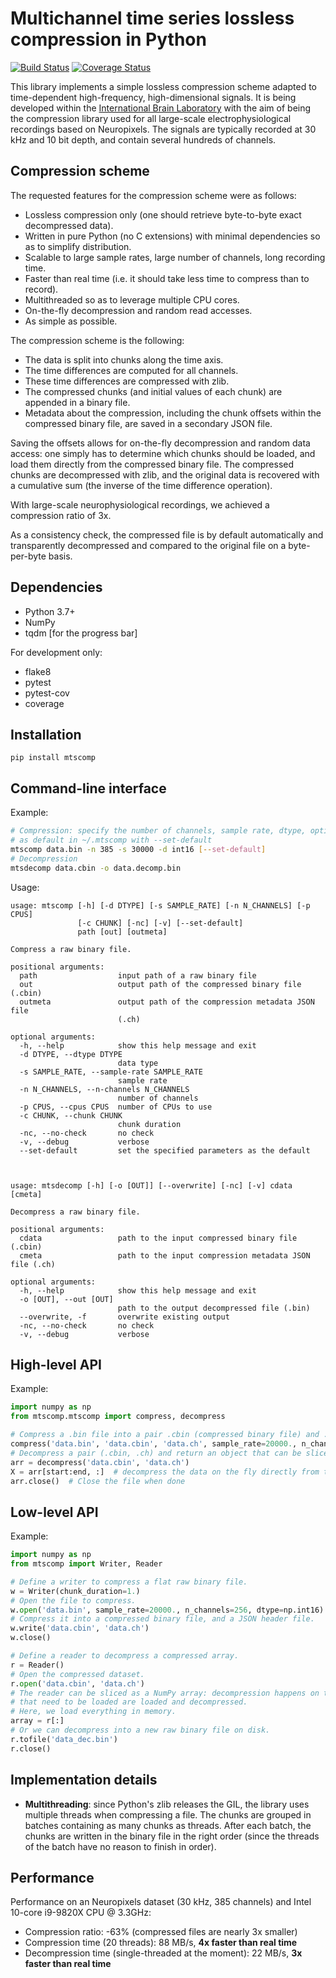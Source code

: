 # Multichannel time series lossless compression in Python

[![Build Status](https://travis-ci.org/int-brain-lab/mtscomp.svg?branch=master)](https://travis-ci.org/int-brain-lab/mtscomp)
[![Coverage Status](https://codecov.io/gh/int-brain-lab/mtscomp/branch/master/graph/badge.svg)](https://codecov.io/gh/int-brain-lab/mtscomp)

This library implements a simple lossless compression scheme adapted to time-dependent high-frequency, high-dimensional signals. It is being developed within the [International Brain Laboratory](https://www.internationalbrainlab.com/) with the aim of being the compression library used for all large-scale electrophysiological recordings based on Neuropixels. The signals are typically recorded at 30 kHz and 10 bit depth, and contain several hundreds of channels.


## Compression scheme

The requested features for the compression scheme were as follows:

* Lossless compression only (one should retrieve byte-to-byte exact decompressed data).
* Written in pure Python (no C extensions) with minimal dependencies so as to simplify distribution.
* Scalable to large sample rates, large number of channels, long recording time.
* Faster than real time (i.e. it should take less time to compress than to record).
* Multithreaded so as to leverage multiple CPU cores.
* On-the-fly decompression and random read accesses.
* As simple as possible.

The compression scheme is the following:

* The data is split into chunks along the time axis.
* The time differences are computed for all channels.
* These time differences are compressed with zlib.
* The compressed chunks (and initial values of each chunk) are appended in a binary file.
* Metadata about the compression, including the chunk offsets within the compressed binary file, are saved in a secondary JSON file.

Saving the offsets allows for on-the-fly decompression and random data access: one simply has to determine which chunks should be loaded, and load them directly from the compressed binary file. The compressed chunks are decompressed with zlib, and the original data is recovered with a cumulative sum (the inverse of the time difference operation).

With large-scale neurophysiological recordings, we achieved a compression ratio of 3x.

As a consistency check, the compressed file is by default automatically and transparently decompressed and compared to the original file on a byte-per-byte basis.


## Dependencies

* Python 3.7+
* NumPy
* tqdm [for the progress bar]

For development only:

* flake8
* pytest
* pytest-cov
* coverage


## Installation

```
pip install mtscomp
```


## Command-line interface

Example:

```bash
# Compression: specify the number of channels, sample rate, dtype, optionally save the parameters
# as default in ~/.mtscomp with --set-default
mtscomp data.bin -n 385 -s 30000 -d int16 [--set-default]
# Decompression
mtsdecomp data.cbin -o data.decomp.bin
```

Usage:

```
usage: mtscomp [-h] [-d DTYPE] [-s SAMPLE_RATE] [-n N_CHANNELS] [-p CPUS]
               [-c CHUNK] [-nc] [-v] [--set-default]
               path [out] [outmeta]

Compress a raw binary file.

positional arguments:
  path                  input path of a raw binary file
  out                   output path of the compressed binary file (.cbin)
  outmeta               output path of the compression metadata JSON file
                        (.ch)

optional arguments:
  -h, --help            show this help message and exit
  -d DTYPE, --dtype DTYPE
                        data type
  -s SAMPLE_RATE, --sample-rate SAMPLE_RATE
                        sample rate
  -n N_CHANNELS, --n-channels N_CHANNELS
                        number of channels
  -p CPUS, --cpus CPUS  number of CPUs to use
  -c CHUNK, --chunk CHUNK
                        chunk duration
  -nc, --no-check       no check
  -v, --debug           verbose
  --set-default         set the specified parameters as the default



usage: mtsdecomp [-h] [-o [OUT]] [--overwrite] [-nc] [-v] cdata [cmeta]

Decompress a raw binary file.

positional arguments:
  cdata                 path to the input compressed binary file (.cbin)
  cmeta                 path to the input compression metadata JSON file (.ch)

optional arguments:
  -h, --help            show this help message and exit
  -o [OUT], --out [OUT]
                        path to the output decompressed file (.bin)
  --overwrite, -f       overwrite existing output
  -nc, --no-check       no check
  -v, --debug           verbose
```


## High-level API

Example:

```python
import numpy as np
from mtscomp.mtscomp import compress, decompress

# Compress a .bin file into a pair .cbin (compressed binary file) and .ch (JSON file).
compress('data.bin', 'data.cbin', 'data.ch', sample_rate=20000., n_channels=256, dtype=np.int16)
# Decompress a pair (.cbin, .ch) and return an object that can be sliced like a NumPy array.
arr = decompress('data.cbin', 'data.ch')
X = arr[start:end, :]  # decompress the data on the fly directly from the file on disk
arr.close()  # Close the file when done
```


## Low-level API

Example:

```python
import numpy as np
from mtscomp import Writer, Reader

# Define a writer to compress a flat raw binary file.
w = Writer(chunk_duration=1.)
# Open the file to compress.
w.open('data.bin', sample_rate=20000., n_channels=256, dtype=np.int16)
# Compress it into a compressed binary file, and a JSON header file.
w.write('data.cbin', 'data.ch')
w.close()

# Define a reader to decompress a compressed array.
r = Reader()
# Open the compressed dataset.
r.open('data.cbin', 'data.ch')
# The reader can be sliced as a NumPy array: decompression happens on the fly. Only chunks
# that need to be loaded are loaded and decompressed.
# Here, we load everything in memory.
array = r[:]
# Or we can decompress into a new raw binary file on disk.
r.tofile('data_dec.bin')
r.close()
```


## Implementation details

* **Multithreading**: since Python's zlib releases the GIL, the library uses multiple threads when compressing a file. The chunks are grouped in batches containing as many chunks as threads. After each batch, the chunks are written in the binary file in the right order (since the threads of the batch have no reason to finish in order).


## Performance

Performance on an Neuropixels dataset (30 kHz, 385 channels) and Intel 10-core i9-9820X CPU @ 3.3GHz:

* Compression ratio: -63% (compressed files are nearly 3x smaller)
* Compression time (20 threads): 88 MB/s, **4x faster than real time**
* Decompression time (single-threaded at the moment): 22 MB/s, **3x faster than real time**
